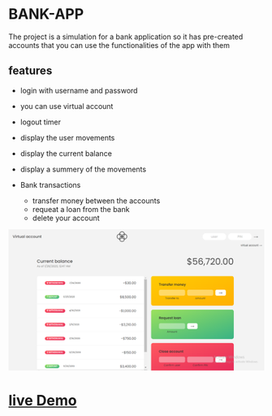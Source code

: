 # BANK-APP

The project is a simulation for a bank application so it has pre-created accounts that you can use the functionalities of the app with them

## features

- login with username and password
- you can use virtual account
- logout timer
- display the user movements
- display the current balance
- display a summery of the movements
- Bank transactions

  - transfer money between the accounts
  - requeat a loan from the bank
  - delete your account

![Alt text](bank.png)

# [live Demo](https://bankist-faried-elrewany.netlify.app/)
